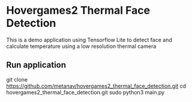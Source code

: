 # Hovergames2 Thermal Face Detection
This is a demo application using Tensorflow Lite to detect face and calculate temperature using a low resolution thermal camera

## Run application
git clone https://github.com/metanav/hovergames2_thermal_face_detection.git
cd hovergames2_thermal_face_detection.git
sudo python3 main.py

